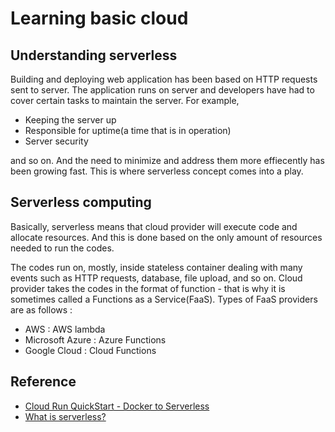 # Learning basic cloud

## Understanding serverless
Building and deploying web application has been based on HTTP requests sent to server. The application runs on server and developers have had to cover certain tasks to maintain the server. For example,

- Keeping the server up
- Responsible for uptime(a time that is in operation)
- Server security

and so on. And the need to minimize and address them more effiecently has been growing fast. This is where serverless concept comes into a play. 

## Serverless computing
<p>
Basically, serverless means that cloud provider will execute code and allocate resources. And this is done based on the only amount of resources needed to run the codes. 
</p>

<p>
The codes run on, mostly, inside stateless container dealing with many events such as HTTP requests, database, file upload, and so on. Cloud provider takes the codes in the format of function - that is why it is sometimes called a Functions as a Service(FaaS). Types of FaaS providers are as follows :  
</p>

- AWS : AWS lambda
- Microsoft Azure : Azure Functions
- Google Cloud : Cloud Functions

## Reference
- [Cloud Run QuickStart - Docker to Serverless](https://youtu.be/3OP-q55hOUI)
- [What is serverless?](https://serverless-stack.com/chapters/what-is-serverless.html)
